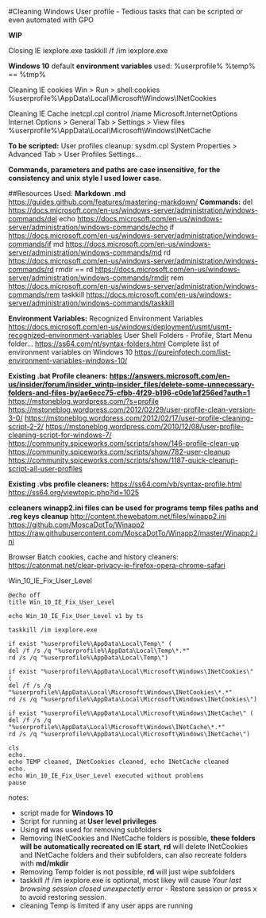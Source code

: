
#Cleaning Windows User profile - Tedious tasks that can be scripted or even automated with GPO

**WIP**

Closing IE iexplore.exe
taskkill /f /im iexplore.exe

**Windows 10** default **environment variables** used:
%userprofile%
%temp% ==  %tmp%

Cleaning IE cookies
Win > Run > shell:cookies
%userprofile%\AppData\Local\Microsoft\Windows\INetCookies

Cleaning IE Cache
inetcpl.cpl
control /name Microsoft.InternetOptions
Internet Options > General Tab > Settings > View files
%userprofile%\AppData\Local\Microsoft\Windows\INetCache

**To be scripted:**
User profiles cleanup:
sysdm.cpl
System Properties > Advanced Tab > User Profiles Settings...

**Commands, parameters and paths are case insensitive, for the consistency and unix style I used lower case.**

##Resources Used:
**Markdown .md**
https://guides.github.com/features/mastering-markdown/
**Commands:**
del
https://docs.microsoft.com/en-us/windows-server/administration/windows-commands/del
echo
https://docs.microsoft.com/en-us/windows-server/administration/windows-commands/echo
if
https://docs.microsoft.com/en-us/windows-server/administration/windows-commands/if
md
https://docs.microsoft.com/en-us/windows-server/administration/windows-commands/md
rd
https://docs.microsoft.com/en-us/windows-server/administration/windows-commands/rd
rmdir == rd
https://docs.microsoft.com/en-us/windows-server/administration/windows-commands/rmdir
rem
https://docs.microsoft.com/en-us/windows-server/administration/windows-commands/rem
taskkill
https://docs.microsoft.com/en-us/windows-server/administration/windows-commands/taskkill

**Environment Variables:**
Recognized Environment Variables
https://docs.microsoft.com/en-us/windows/deployment/usmt/usmt-recognized-environment-variables
User Shell Folders - Profile, Start Menu folder... 
https://ss64.com/nt/syntax-folders.html
Complete list of environment variables on Windows 10
https://pureinfotech.com/list-environment-variables-windows-10/

**Existing .bat Profile cleaners:**
**https://answers.microsoft.com/en-us/insider/forum/insider_wintp-insider_files/delete-some-unnecessary-folders-and-files-by/ae6ecc75-cfbb-4f29-b196-c0de1af256ed?auth=1**
https://mstoneblog.wordpress.com/?s=profile
https://mstoneblog.wordpress.com/2012/02/29/user-profile-clean-version-3-0/
https://mstoneblog.wordpress.com/2012/02/17/user-profile-cleaning-script-2-2/
https://mstoneblog.wordpress.com/2010/12/08/user-profile-cleaning-script-for-windows-7/
https://community.spiceworks.com/scripts/show/146-profile-clean-up
https://community.spiceworks.com/scripts/show/782-user-cleanup
https://community.spiceworks.com/scripts/show/1187-quick-cleanup-script-all-user-profiles

**Existing .vbs profile cleaners:**
https://ss64.com/vb/syntax-profile.html
https://ss64.org/viewtopic.php?id=1025

**ccleaners winapp2.ini files can be used for programs temp files paths and .reg keys cleanup**
http://content.thewebatom.net/files/winapp2.ini
https://github.com/MoscaDotTo/Winapp2
https://raw.githubusercontent.com/MoscaDotTo/Winapp2/master/Winapp2.ini

Browser Batch cookies, cache and history cleaners:
https://catonmat.net/clear-privacy-ie-firefox-opera-chrome-safari

Win_10_IE_Fix_User_Level

```batch
@echo off
title Win_10_IE_Fix_User_Level

echo Win_10_IE_Fix_User_Level v1 by ts

taskkill /im iexplore.exe

if exist "%userprofile%\AppData\Local\Temp\" (
del /f /s /q "%userprofile%\AppData\Local\Temp\*.*"
rd /s /q "%userprofile%\AppData\Local\Temp\")

if exist "%userprofile%\AppData\Local\Microsoft\Windows\INetCookies\" (
del /f /s /q "%userprofile%\AppData\Local\Microsoft\Windows\INetCookies\*.*"
rd /s /q "%userprofile%\AppData\Local\Microsoft\Windows\INetCookies\")

if exist "%userprofile%\AppData\Local\Microsoft\Windows\INetCache\" (
del /f /s /q "%userprofile%\AppData\Local\Microsoft\Windows\INetCache\*.*"
rd /s /q "%userprofile%\AppData\Local\Microsoft\Windows\INetCache\")

cls
echo.
echo TEMP cleaned, INetCookies cleaned, echo INetCache cleaned
echo.
echo Win_10_IE_Fix_User_Level executed without problems
pause
```

notes:
* script made for **Windows 10**
* Script for running at **User level privileges**
* Using **rd** was used for removing subfolders
* Removing INetCookies and INetCache folders is possible, **these folders will be automatically recreated on IE start**, **rd** will delete INetCookies and INetCache folders and their subfolders, can also recreate folders with **md/mkdir**
* Removing Temp folder is not possible, **rd** will just wipe subfolders
* taskkill /f /im iexplore.exe is optional, most likey will cause *Your last browsing session closed unexpectetly* error - Restore session or press x to avoid restoring session.
* cleaning Temp is limited if any user apps are running
